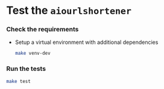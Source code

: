 # Test the `aiourlshortener`

### Check the requirements

- Setup a virtual environment with additional dependencies

    ```bash
    make venv-dev
    ```

### Run the tests

```bash
make test
```
